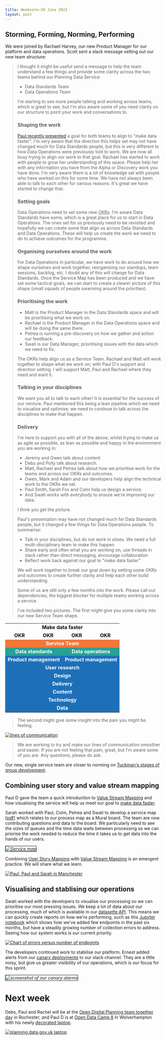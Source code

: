 ```yaml
---
title: Weeknote—30 June 2023
layout: post
---
```


## Storming, Forming, Norming, Performing

We were joined by Rachael Harvey, our new Product Manager for our platform and data operations. Scott sent a slack message setting out our new team structure:
    
> I thought it might be useful send a message to help the team understand a few things and provide some clarity across the two teams behind our Planning Data Service:
>
> * Data Standards Team
> * Data Operations Team
>
> I'm starting to see more people talking and working across teams, which is great to see, but I'm also aware some of you need clarity on our structure to point your work and conversations to.
>
> ### Shaping the work
>
> [Paul recently presented](https://digital-land.github.io/blog-post/beta-team/) a goal for both teams to align to "make data faster". I'm very aware that the direction this helps set may not have changed much for Data Standards people, but this is very different to how Data Operations were previously told to work. We are now all busy trying to align our work to that goal. Rachael has started to work with people to grow her understanding of this space. Please help her with any information you have from the Alpha or Discovery work you have done. I'm very aware there is a lot of knowledge sat with people who have worked on this for some time. We have not always been able to talk to each other for various reasons. It's great we have started to change that.
>
> ### Setting goals
>
> Data Operations need to set some new <abbr title="Objectives and Key Results">OKRs</abbr>. I'm aware Data Standards have some, which is a great place for us to start in Data Operations. The ones set for us previously need to be revisited and hopefully we can create some that align us across Data Standards and Data Operations. These will help us create the work we need to do to achieve outcomes for the programme.
>
> ### Organising ourselves around the work
>
> For Data Operations in particular, we have work to do around how we shape ourselves and work together, reorganising our standups, team sessions, backlog, etc. I doubt any of this will change for Data Standards. Once the Service Map has been produced and we have set some tactical goals, we can start to create a clearer picture of this shape (small squads of people swarming around the priorities).
>
> ### Prioritising the work
>
> * Matt is the Product Manager in the Data Standards space and will be prioritising what we work on. 
> * Rachael is the Product Manager in the Data Operations space and will be doing the same there. 
> * Petrea is running a pre-discovery on how we gather and action our feedback. 
> * Swati is our Data Manager, prioritising issues with the data which we need to fix.
>
> The OKRs help align us as a Service Team. Rachael and Matt will work together to shape what we work on; with Paul D's support and direction setting. I will support Matt, Paul and Rachael where they need and want it.
>
> ### Talking in your disciplines
>
> We want you all to talk to each other! It is essential for the success of our venture. Paul mentioned this being a lean pipeline which we need to visualise and optimise; we need to continue to talk across the disciplines to make that happen.
>
> ### Delivery
>
> I'm here to support you with all of the above; whilst trying to make us as agile as possible, as lean as possible and happy in the environment you are working in:
>
> * Jeremy and Gwen talk about content.
> * Debs and Polly talk about research.
> * Matt, Rachael and Petrea talk about how we prioritise work for the teams and across our OKRs and outcomes.
> * Owen, Mark and Adam and our developers help align the technical work to the OKRs we set.
> * Paul Smith, Sarah Fox and Colm help us design a service.
> * And Swati works with everybody to ensure we're improving our data.
>
> I think you get the picture.
>
> Paul's presentation may have not changed much for Data Standards people, but it changed a few things for Data Operations people.  To summarise:
>
> * Talk in your disciplines, but do not work in siloes. We need a full multi-disciplinary team to make this happen
> * Share early and often what you are working on, use threads in slack rather than direct messaging, encourage collaboration
> * Reflect work back against our goal to "make data faster"
>
> We will work together to break our goal down by setting some OKRs and outcomes
> to create further clarity and help each other build understanding.
>
> Some of us are still only a few months into the work.
> Please call out dependencies; the biggest blocker for multiple teams working across a service.
>
> I've included two pictures. The first might give you some clarity into our new Service Team shape.

<style> 
table.team td {
  text-align: center;
  font-weight: bold;
  color: #ffffff;
}
.team .goal td {
  color: #0b0c0c;
}
.team .okr td {
  color: #0b0c0c;
}
.team .service td {
  background-color: #f47738 ;
}
.team .team td {
  background-color: #28a197;
}
.team .product td {
  background-color: #1d70b8; 
}
.team .role td { 
  background-color: #1d70b8; 
}

em img {
  border: 1px solid #0b0c0c;
}
</style>

<table class=team>
<tr class=goal><td colspan=4>Make data faster</td></tr>
<tr class=okr><td>OKR</td><td>OKR</td><td>OKR</td><td>OKR</td></tr> 
<tr class=service><td colspan=4>Service Team</td></tr> 
<tr class=team><td colspan=2>Data standards</td><td colspan=2>Data operations</td></tr>
<tr class=product><td colspan=2>Product management</td><td colspan=2>Product management</td></tr>
<tr class=role><td colspan=4>User research</td></tr>
<tr class=role><td colspan=4>Design</td></tr>
<tr class=role><td colspan=4>Delivery</td></tr>
<tr class=role><td colspan=4>Content</td></tr>
<tr class=role><td colspan=4>Technology</td></tr>
<tr class=role><td colspan=4>Data</td></tr>
</table>

>
> The second might give some insight into the pain you might be feeling.
>

[![lines of communication](/data-standards/assets/images/lines-of-communication.png)](https://medium.com/designbetter/partnerships-not-pixels-are-the-key-to-great-design-teams-6f547b3b8ef)

> We are working to try and make our lines of communication smoother and easier. If you are not feeling that pain, great, but I'm aware some of you are.
> Any questions, please do ask.

Our new, single service team are closer to norming on [Tuckman's stages of group development](https://en.wikipedia.org/wiki/Tuckman%27s_stages_of_group_development).

## Combining user story and value stream mapping

Paul D gave the team a quick introduction to [Value Stream Mapping](https://docs.google.com/presentation/d/1SU-0glP2Dk67IJIaqd5U2hwsaA7kf3Dgw5qGtgbPXow/edit?usp=sharing) and how visualising the service will help us meet our goal to [make data faster](https://digital-land.github.io/blog-post/beta-team/#but-will-it-make-data-faster).

Sarah worked with Paul, Colm, Petrea and Swati to develop a service map \[[pdf]((/data-standards/assets/images/Planning-Data-Service-Map-2023-06-30.pdf))\] which relates to our process map as a Mural board. The team are now contributing questions and data to the board. We particularly need to see the sizes of queues and the time data waits between processing so we can priorise the work needed to reduce the time it takes us to get data into the hands of our users.

*[![Service map](/data-standards/assets/images/Planning-Data-Service-Map-2023-06-30-small.png)](/data-standards/assets/images/Planning-Data-Service-Map-2023-06-30.pdf)*

Combining [User Story Mapping](https://jpattonassociates.com/the-new-backlog/) with [Value Stream Mapping](https://en.wikipedia.org/wiki/Value-stream_mapping) is an emergent practice. We will share what we learn.

<a href="https://twitter.com/paulmsmith/status/1673749690611802119"><img alt="Paul, Paul and Sarah in Manchester" title="Paul, Paul and Sarah in Manchester" src="https://pbs.twimg.com/media/Fzpad3sWwAA8KlW.jpg"/></a>

## Visualising and stablising our operations

Swati worked with the developers to visualise our processing so we can prioritise our most pressing issues. We keep a lot of data about our processing, much of which is available in our [datasette API](https://datasette.planning.data.gov.uk/).  This means we can quickly create reports on how we're performing, such as this [Jupyter notebook](https://gist.github.com/psd/725ec25dcec962db6037b687aa214fa1) which shows how we've added few endpoints in the past six months, but have a steadily growing number of collection errors to address. Seeing how our system works is our current priority.

[![Chart of errors versus number of endpoints](/data-standards/assets/images/endpoints-errors-chart.png)](https://gist.github.com/psd/725ec25dcec962db6037b687aa214fa1)

The developers continued work to stabilise our platform. Ernest added alerts from our [canary deployments](https://www.opsmx.com/blog/what-is-canary-deployment/) to our slack channel. They are a little noisy, but give us greater visiibility of our operations, which is our focus for this sprint.

*![screenshot of our canary alarms](/data-standards/assets/images/canary-alarms.png "Canary Alarms")*
    
# Next week

Debs, Paul and Rachel will be at the [Open Digital Planning team together day](https://www.eventbrite.co.uk/e/open-digital-planning-team-together-day-tickets-646907948087) in Rochester, and Paul D is at [Open Data Camp 8](https://www.odcamp.uk/) in Wolverhampton with his newly <a href="https://whatfettle.com">decorated laptop</a>.

<a href="https://www.flickr.com/photos/psd/53014201751/" title="planning.data.gov.uk laptop"><img src="https://live.staticflickr.com/65535/53014201751_cd0cf7c215_c.jpg" alt="planning.data.gov.uk laptop"/></a>
